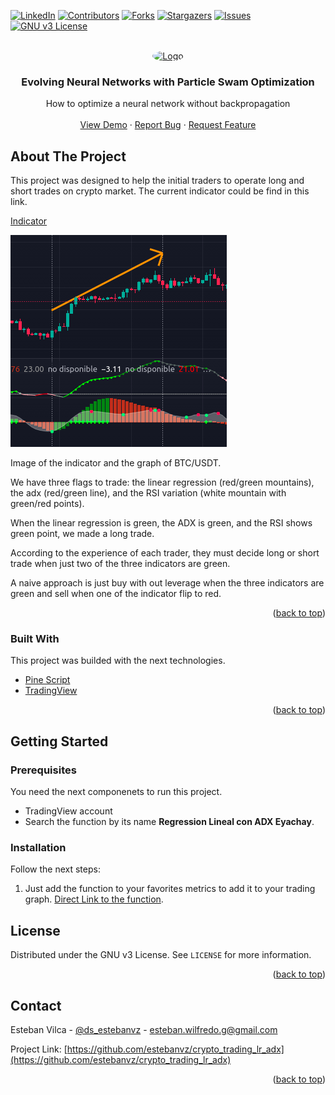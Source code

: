 <div id="top"></div>

[![LinkedIn][linkedin-shield]][linkedin-url]
[![Contributors][contributors-shield]][contributors-url]
[![Forks][forks-shield]][forks-url]
[![Stargazers][stars-shield]][stars-url]
[![Issues][issues-shield]][issues-url]
[![GNU v3 License][license-shield]][license-url]



<!-- PROJECT LOGO -->
<br />
<div align="center">
  <a href="https://github.com/estebanvz/crypto_trading_lr_adx/">
    <img src="https://avatars.githubusercontent.com/u/65377832?s=400&u=12c57a2350bcd69068ced71f630ca0d5559e6621&v=4)}" alt="Logo" width="80" height="80" style="border-radius:100%">
  </a>

  <h3 align="center">Evolving Neural Networks with Particle Swam Optimization
</h3>

  <p align="center">
    How to optimize a neural network without backpropagation
    <br />
    <!-- <a href="https://github.com/estebanvz/crypto_trading_lr_adx"><strong>Explore the docs »</strong></a>
    <br /> -->
    <br />
    <a href="https://es.tradingview.com/script/1Atl4Yx2/">View Demo</a>
    ·
    <a href="https://github.com/estebanvz/crypto_trading_lr_adx/issues">Report Bug</a>
    ·
    <a href="https://github.com/estebanvz/crypto_trading_lr_adx/issues">Request Feature</a>
  </p>
</div>



<!-- TABLE OF CONTENTS
<details>
  <summary>Table of Contents</summary>
  <ol>
    <li>
      <a href="#about-the-project">About The Project</a>
      <ul>
        <li><a href="#built-with">Built With</a></li>
      </ul>
    </li>
    <li>
      <a href="#getting-started">Getting Started</a>
      <ul>
        <li><a href="#prerequisites">Prerequisites</a></li>
        <li><a href="#installation">Installation</a></li>
      </ul>
    </li>
    <li><a href="#usage">Usage</a></li>
    <li><a href="#roadmap">Roadmap</a></li>
    <li><a href="#contributing">Contributing</a></li>
    <li><a href="#license">License</a></li>
    <li><a href="#contact">Contact</a></li>
    <li><a href="#acknowledgments">Acknowledgments</a></li>
  </ol>
</details> -->



<!-- ABOUT THE PROJECT -->
## About The Project

This project was designed to help the initial traders to operate long and short trades on crypto market. The current indicator could be find in this link.

[Indicator](https://es.tradingview.com/script/1Atl4Yx2/)

![Image](/indicator.png)

Image of the indicator and the graph of BTC/USDT.

We have three flags to trade: the linear regression (red/green mountains), the adx (red/green line), and the RSI variation (white mountain with green/red points).

When the linear regression is green, the ADX is green, and the RSI shows green point, we made a long trade. 

According to the experience of each trader, they must decide long or short trade when just two of the three indicators are green.

A naive approach is just buy with out leverage when the three indicators are green and sell when one of the indicator flip to red.

<p align="right">(<a href="#top">back to top</a>)</p>



### Built With

This project was builded with the next technologies.

* [Pine Script](https://www.tradingview.com/pine-script-docs/en/v4/Introduction.html)
* [TradingView](https://tradingview.com/)

<p align="right">(<a href="#top">back to top</a>)</p>



<!-- GETTING STARTED -->
## Getting Started


### Prerequisites

You need the next componenets to run this project.
* TradingView account
* Search the function by its name **Regression Lineal con ADX Eyachay**.
### Installation

Follow the next steps:

1. Just add the function to your favorites metrics to add it to your trading graph. [Direct Link to the function](https://es.tradingview.com/script/1Atl4Yx2/).

<!-- USAGE EXAMPLES
## Usage

Use this space to show useful examples of how a project can be used. Additional screenshots, code examples and demos work well in this space. You may also link to more resources.

_For more examples, please refer to the [Documentation](https://example.com)_

<p align="right">(<a href="#top">back to top</a>)</p>



<!-- ROADMAP -->
<!-- ## Roadmap

- [x] Add Changelog
- [x] Add back to top links
- [ ] Add Additional Templates w/ Examples
- [ ] Add "components" document to easily copy & paste sections of the readme
- [ ] Multi-language Support
    - [ ] Chinese
    - [ ] Spanish

See the [open issues](https://github.com/estebanvz/crypto_trading_lr_adx/issues) for a full list of proposed features (and known issues).

<p align="right">(<a href="#top">back to top</a>)</p> -->

<!-- LICENSE -->
## License

Distributed under the GNU v3 License. See `LICENSE` for more information.

<p align="right">(<a href="#top">back to top</a>)</p>



<!-- CONTACT -->
## Contact

Esteban Vilca - [@ds_estebanvz](https://twitter.com/ds_estebanvz) - [esteban.wilfredo.g@gmail.com](mailto:esteban.wilfredo.g@gmail.com)

Project Link: [https://github.com/estebanvz/crypto_trading_lr_adx](https://github.com/estebanvz/crypto_trading_lr_adx)

<p align="right">(<a href="#top">back to top</a>)</p>



<!-- MARKDOWN LINKS & IMAGES -->
<!-- https://www.markdownguide.org/basic-syntax/#reference-style-links -->
[contributors-shield]: https://img.shields.io/github/contributors/estebanvz/crypto_trading_lr_adx.svg
[contributors-url]: https://github.com/estebanvz/crypto_trading_lr_adx/graphs/contributors
[forks-shield]: https://img.shields.io/github/forks/estebanvz/crypto_trading_lr_adx.svg
[forks-url]: https://github.com/estebanvz/crypto_trading_lr_adx/network/members
[stars-shield]: https://img.shields.io/github/stars/estebanvz/crypto_trading_lr_adx.svg
[stars-url]: https://github.com/estebanvz/crypto_trading_lr_adx/stargazers
[issues-shield]: https://img.shields.io/github/issues/estebanvz/crypto_trading_lr_adx.svg
[issues-url]: https://github.com/estebanvz/crypto_trading_lr_adx/issues
[license-shield]: https://img.shields.io/github/license/estebanvz/crypto_trading_lr_adx.svg
[license-url]: https://github.com/estebanvz/crypto_trading_lr_adx/blob/main/LICENSE
[linkedin-shield]: https://img.shields.io/badge/-LinkedIn-black.svg?=linkedin&colorB=888
[linkedin-url]: https://linkedin.com/in/estebanvz
[product-screenshot]: images/screenshot.png